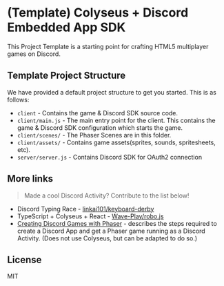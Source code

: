 # (Template) Colyseus + Discord Embedded App SDK

This Project Template is a starting point for crafting HTML5 multiplayer games on Discord.

## Template Project Structure

We have provided a default project structure to get you started. This is as follows:

- `client` - Contains the game & Discord SDK source code.
- `client/main.js` - The main entry point for the client. This contains the game & Discord SDK configuration which starts the game.
- `client/scenes/` - The Phaser Scenes are in this folder.
- `client/assets/` - Contains game assets(sprites, sounds, spritesheets, etc).
- `server/server.js` - Contains Discord SDK for OAuth2 connection

## More links

> Made a cool Discord Activity? Contribute to the list below!

- Discord Typing Race - [linkai101/keyboard-derby](https://github.com/linkai101/keyboard-derby/)
- TypeScript + Colyseus + React - [Wave-Play/robo.js](https://github.com/Wave-Play/robo.js/tree/main/templates/activity-ts-colyseus-react)
- [Creating Discord Games with Phaser](https://phaser.io/tutorials/creating-discord-games-with-phaser) - describes the steps required to create a Discord App and get a Phaser game running as a Discord Activity. (Does not use Colyseus, but can be adapted to do so.)

## License

MIT
